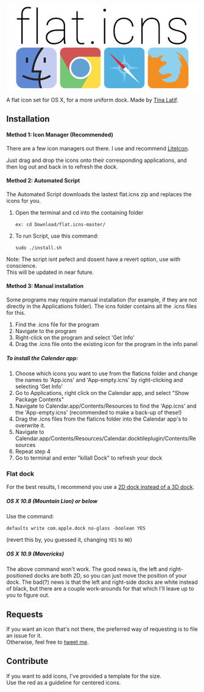 ![flat.icns Image](flaticns.png)

A flat icon set for OS X, for a more uniform dock. Made by [Tina Latif](http://tinalatif.com).

## Installation

#### Method 1: Icon Manager (Recommended)

There are a few icon managers out there. I use and recommend [LiteIcon](http://www.freemacsoft.net/liteicon).

Just drag and drop the icons onto their corresponding applications, and then log out and back in to refresh the dock.

#### Method 2: Automated Script

The Automated Script downloads the lastest flat.icns zip and replaces the icons for you.

1. Open the terminal and cd into the containing folder

	```
	ex: cd Download/flat.icns-master/
	```
  
2. To run Script, use this command: 

	```
	sudo ./install.sh
	```
   
Note: The script isnt pefect and dosent have a revert option, use with conscience. 
</br> This will be updated in near future. 

#### Method 3: Manual installation

Some programs may require manual installation (for example, if they are not directly in the Applications folder). The icns folder contains all the .icns files for this.

1. Find the .icns file for the program
2. Navigate to the program
3. Right-click on the program and select 'Get Info'
4. Drag the .icns file onto the existing icon for the program in the info panel 

##### To install the Calender app:
1. Choose which icons you want to use from the flaticns folder and change the names to 'App.icns' and 'App-empty.icns' by right-clicking and selecting 'Get Info'
2. Go to Applications, right click on the Calendar app, and select "Show Package Contents"
3. Navigate to Calendar.app/Contents/Resources to find the 'App.icns' and the 'App-empty.icns' (recommended to make a back-up of these!)
4. Drag the .icns files from the flaticns folder into the Calendar app's to overwrite it.
5. Navigate to Calendar.app/Contents/Resources/Calendar.docktileplugin/Contents/Resources
6. Repeat step 4
7. Go to terminal and enter "killall Dock" to refresh your dock

### Flat dock

For the best results, I recommend you use a [2D dock instead of a 3D dock](http://hints.macworld.com/images/105dockcomparo.jpg).

##### OS X 10.8 (Mountain Lion) or below

Use the command: 
	
    defaults write com.apple.dock no-glass -boolean YES 

(revert this by, you guessed it, changing `YES` to `NO`)

##### OS X 10.9 (Mavericks)

The above command won't work. The good news is, the left and right-positioned docks are both 2D, so you can just move the position of your dock. The bad(?) news is that the left and right-side docks are white instead of black, but there are a couple work-arounds for that which I'll leave up to you to figure out.

## Requests

If you want an icon that's not there, the preferred way of requesting is to file an issue for it.
<br/> Otherwise, feel free to [tweet me](http://twitter.com/tinalatif).

## Contribute

If you want to add icons, I've provided a template for the size. 
</br>Use the red as a guideline for centered icons.
